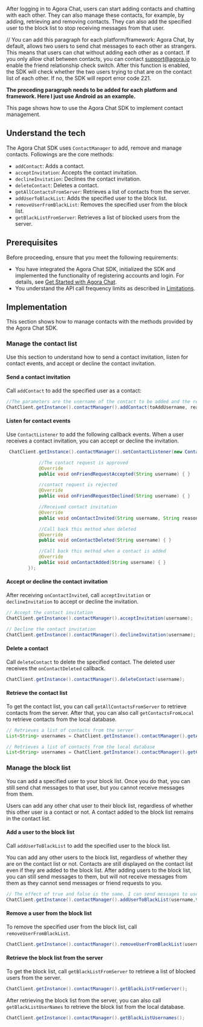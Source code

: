 After logging in to Agora Chat, users can start adding contacts and chatting with each other. They can also manage these contacts, for example, by adding, retrieving and removing contacts. They can also add the specified user to the block list to stop receiving messages from that user.

// You can add this paragraph for each platform/framework:
Agora Chat, by default, allows two users to send chat messages to each other as strangers. This means that users can chat without adding each other as a contact. If you only allow chat between contacts, you can contact [support@agora.io](support@agora.io) to enable the friend relationship check switch. After this function is enabled, the SDK will check whether the two users trying to chat are on the contact list of each other. If no, the SDK will report error code 221.

**The preceding paragraph needs to be added for each platform and framework. Here I just use Android as an example.**

This page shows how to use the Agora Chat SDK to implement contact management.

## Understand the tech

The Agora Chat SDK uses `ContactManager` to add, remove and manage contacts. Followings are the core methods:

- `addContact`: Adds a contact.
- `acceptInvitation`: Accepts the contact invitation.
- `declineInvitation`: Declines the contact invitation.
- `deleteContact`: Deletes a contact.
- `getAllContactsFromServer`: Retrieves a list of contacts from the server.
- `addUserToBlackList`: Adds the specified user to the block list.
- `removeUserFromBlackList`: Removes the specified user from the block list.
- `getBlackListFromServer`: Retrieves a list of blocked users from the server.

## Prerequisites

Before proceeding, ensure that you meet the following requirements:

- You have integrated the Agora Chat SDK, initialized the SDK and implemented the functionality of registering accounts and login. For details, see [Get Started with Agora Chat](./agora_chat_get_started_android?platform=Android).
- You understand the API call frequency limits as described in [Limitations](./agora_chat_limitation?platform=Android).

## Implementation

This section shows how to manage contacts with the methods provided by the Agora Chat SDK.

### Manage the contact list

Use this section to understand how to send a contact invitation, listen for contact events, and accept or decline the contact invitation.

#### Send a contact invitation

Call `addContact` to add the specified user as a contact:

```java
//The parameters are the username of the contact to be added and the reason for adding
ChatClient.getInstance().contactManager().addContact(toAddUsername, reason);
```

#### Listen for contact events

Use `ContactListener` to add the following callback events. When a user receives a contact invitation, you can accept or decline the invitation. 

```java
 ChatClient.getInstance().contactManager().setContactListener(new ContactListener() {

            //The contact request is approved
            @Override
            public void onFriendRequestAccepted(String username) { }

            //contact request is rejected
            @Override
            public void onFriendRequestDeclined(String username) { }

            //Received contact invitation
            @Override
            public void onContactInvited(String username, String reason) { }

            //Call back this method when deleted
            @Override
            public void onContactDeleted(String username) { }

            //Call back this method when a contact is added
            @Override
            public void onContactAdded(String username) { }
        });
```

#### Accept or decline the contact invitation

After receiving `onContactInvited`, call `acceptInvitation` or `declineInvitation` to accept or decline the invitation.

```java
// Accept the contact invitation
ChatClient.getInstance().contactManager().acceptInvitation(username);

// Decline the contact invitation
ChatClient.getInstance().contactManager().declineInvitation(username);
```

#### Delete a contact

Call `deleteContact` to delete the specified contact. The deleted user receives the `onContactDeleted` callback.

```java
ChatClient.getInstance().contactManager().deleteContact(username);
```

#### Retrieve the contact list

To get the contact list, you can call `getAllContactsFromServer` to retrieve contacts from the server. After that, you can also call `getContactsFromLocal` to retrieve contacts from the local database.

```java
// Retrieves a list of contacts from the server
List<String> usernames = ChatClient.getInstance().contactManager().getAllContactsFromServer();

// Retrieves a list of contacts from the local database
List<String> usernames = ChatClient.getInstance().contactManager().getContactsFromLocal
```

### Manage the block list

You can add a specified user to your block list. Once you do that, you can still send chat messages to that user, but you cannot receive messages from them. 

<div class="note alert">Users can add any other chat user to their block list, regardless of whether this other user is a contact or not. A contact added to the block list remains in the contact list.</div>

#### Add a user to the block list

Call `addUserToBlackList` to add the specified user to the block list.

You can add any other users to the block list, regardless of whether they are on the contact list or not. Contacts are still displayed on the contact list even if they are added to the block list. After adding users to the block list,  you can still send messages to them, but will not receive messages from them as they cannot send messages or friend requests to you.

```java
// The effect of true and false is the same. I can send messages to users on the blacklist, but I cannot receive them when they send me messages.
ChatClient.getInstance().contactManager().addUserToBlackList(username,true);
```


#### Remove a user from the block list

To remove the specified user from the block list, call `removeUserFromBlackList`.

```java
ChatClient.getInstance().contactManager().removeUserFromBlackList(username);
```

#### Retrieve the block list from the server

To get the block list, call `getBlackListFromServer` to retrieve a list of blocked users from the server. 

```java
ChatClient.getInstance().contactManager().getBlackListFromServer();
```

After retrieving the block list from the server, you can also call `getBlackListUserNames` to retrieve the block list from the local database.

```java
ChatClient.getInstance().contactManager().getBlackListUsernames();
```
